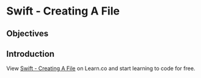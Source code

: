 # Swift - Creating A File

## Objectives

## Introduction
<p data-visibility='hidden'>View <a href='https://learn.co/lessons/swift-creating-a-file' title='Swift - Creating A File'>Swift - Creating A File</a> on Learn.co and start learning to code for free.</p>

